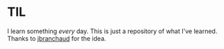 # TIL
I learn something *every* day. This is just a repository of what I've learned. Thanks to [jbranchaud](https://github.com/jbranchaud/til) for the idea.

